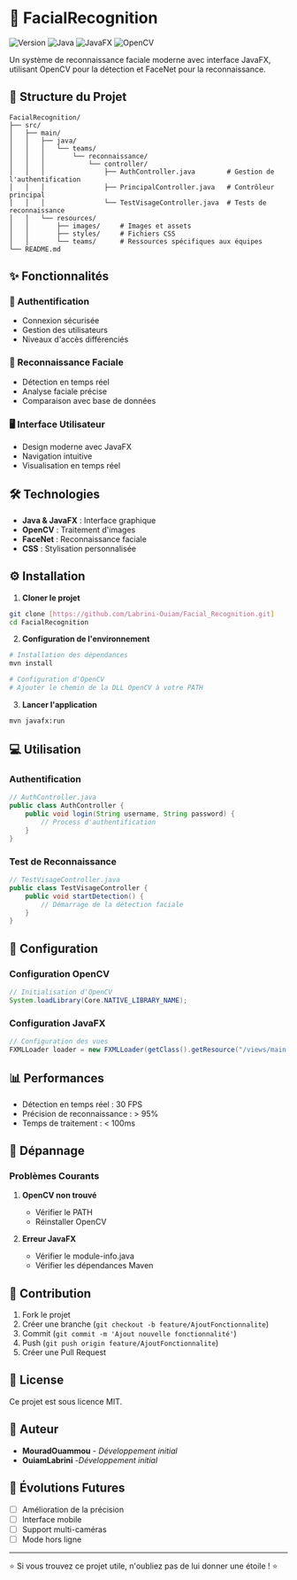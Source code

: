 # 👤 FacialRecognition

![Version](https://img.shields.io/badge/version-1.0.0-blue.svg)
![Java](https://img.shields.io/badge/Java-17-red.svg)
![JavaFX](https://img.shields.io/badge/JavaFX-17-orange.svg)
![OpenCV](https://img.shields.io/badge/OpenCV-4.7.0-green.svg)

Un système de reconnaissance faciale moderne avec interface JavaFX, utilisant OpenCV pour la détection et FaceNet pour la reconnaissance.

## 📁 Structure du Projet

```
FacialRecognition/
├── src/
│   ├── main/
│   │   ├── java/
│   │   │   └── teams/
│   │   │       └── reconnaissance/
│   │   │           └── controller/
│   │   │               ├── AuthController.java        # Gestion de l'authentification
│   │   │               ├── PrincipalController.java   # Contrôleur principal
│   │   │               └── TestVisageController.java  # Tests de reconnaissance
│   │   └── resources/
│   │       ├── images/     # Images et assets
│   │       ├── styles/     # Fichiers CSS
│   │       └── teams/      # Ressources spécifiques aux équipes
└── README.md
```

## ✨ Fonctionnalités

### 🔐 Authentification
- Connexion sécurisée
- Gestion des utilisateurs
- Niveaux d'accès différenciés

### 🎯 Reconnaissance Faciale
- Détection en temps réel
- Analyse faciale précise
- Comparaison avec base de données

### 🖥️ Interface Utilisateur
- Design moderne avec JavaFX
- Navigation intuitive
- Visualisation en temps réel

## 🛠️ Technologies

- **Java & JavaFX** : Interface graphique
- **OpenCV** : Traitement d'images
- **FaceNet** : Reconnaissance faciale
- **CSS** : Stylisation personnalisée

## ⚙️ Installation

1. **Cloner le projet**
```bash
git clone [https://github.com/Labrini-Ouiam/Facial_Recognition.git]
cd FacialRecognition
```

2. **Configuration de l'environnement**
```bash
# Installation des dépendances
mvn install

# Configuration d'OpenCV
# Ajouter le chemin de la DLL OpenCV à votre PATH
```

3. **Lancer l'application**
```bash
mvn javafx:run
```

## 💻 Utilisation

### Authentification
```java
// AuthController.java
public class AuthController {
    public void login(String username, String password) {
        // Process d'authentification
    }
}
```

### Test de Reconnaissance
```java
// TestVisageController.java
public class TestVisageController {
    public void startDetection() {
        // Démarrage de la détection faciale
    }
}
```

## 🔧 Configuration

### Configuration OpenCV
```java
// Initialisation d'OpenCV
System.loadLibrary(Core.NATIVE_LIBRARY_NAME);
```

### Configuration JavaFX
```java
// Configuration des vues
FXMLLoader loader = new FXMLLoader(getClass().getResource("/views/main.fxml"));
```

## 📊 Performances

- Détection en temps réel : 30 FPS
- Précision de reconnaissance : > 95%
- Temps de traitement : < 100ms

## 🐛 Dépannage

### Problèmes Courants
1. **OpenCV non trouvé**
   - Vérifier le PATH
   - Réinstaller OpenCV

2. **Erreur JavaFX**
   - Vérifier le module-info.java
   - Vérifier les dépendances Maven

## 🤝 Contribution

1. Fork le projet
2. Créer une branche (`git checkout -b feature/AjoutFonctionnalite`)
3. Commit (`git commit -m 'Ajout nouvelle fonctionnalité'`)
4. Push (`git push origin feature/AjoutFonctionnalite`)
5. Créer une Pull Request

## 📝 License

Ce projet est sous licence MIT.

## 👥 Auteur

- **MouradOuammou** - *Développement initial*
- **OuiamLabrini** -*Développement initial*

## 🔮 Évolutions Futures

- [ ] Amélioration de la précision
- [ ] Interface mobile
- [ ] Support multi-caméras
- [ ] Mode hors ligne

---
⭐ Si vous trouvez ce projet utile, n'oubliez pas de lui donner une étoile ! ⭐

